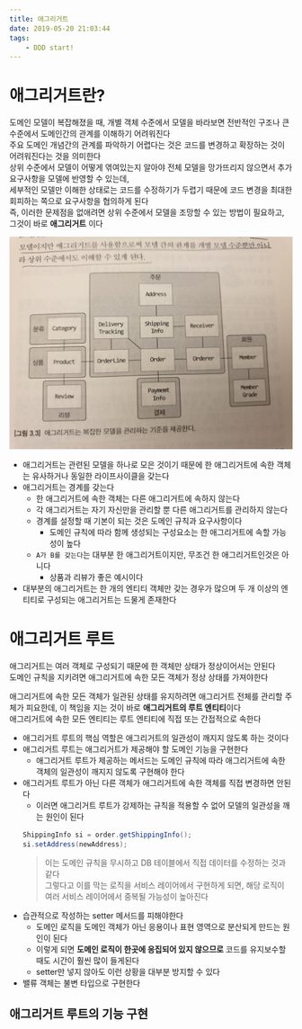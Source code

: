 ```yaml
---
title: 애그리거트
date: 2019-05-20 21:03:44
tags:
    - DDD start!
---
```


# 애그리거트란?
도메인 모델이 복잡해졌을 때, 개별 객체 수준에서 모델을 바라보면 전반적인 구조나 큰 수준에서 도메인간의 관계를 이해하기 어려워진다  
주요 도메인 개념간의 관계를 파악하기 어렵다는 것은 코드를 변경하고 확장하는 것이 어려워진다는 것을 의미한다  
상위 수준에서 모델이 어떻게 엮여있는지 알아야 전체 모델을 망가뜨리지 않으면서 추가 요구사항을 모델에 반영할 수 있는데,  
세부적인 모델만 이해한 상태로는 코드를 수정하기가 두렵기 때문에 코드 변경을 최대한 회피하는 쪽으로 요구사항을 협의하게 된다  
즉, 이러한 문제점을 없애려면 상위 수준에서 모델을 조망할 수 있는 방법이 필요하고, 그것이 바로 **애그리거트** 이다  

![애그리거트 예시](/temp/애그리거트-예시.jpeg)  

- 애그리거트는 관련된 모델을 하나로 모은 것이기 때문에 한 애그리거트에 속한 객체는 유사하거나 동일한 라이프사이클을 갖는다  
- 애그리거트는 경계를 갖는다
    - 한 애그리거트에 속한 객체는 다른 애그리거트에 속하지 않는다
    - 각 애그리거트는 자기 자신만을 관리할 뿐 다른 애그리거트를 관리하지 않는다
    - 경계를 설정할 때 기본이 되는 것은 도메인 규칙과 요구사항이다  
        - 도메인 규칙에 따라 함께 생성되는 구성요소는 한 애그리거트에 속할 가능성이 높다
    - `A가 B를 갖는다`는 대부분 한 애그리거트이지만, 무조건 한 애그리거트인것은 아니다
        - 상품과 리뷰가 좋은 예시이다
- 대부분의 애그리거트는 한 개의 엔티티 객체만 갖는 경우가 많으며 두 개 이상의 엔티티로 구성되는 애그리거트는 드물게 존재한다

# 애그리거트 루트
애그리거트는 여러 객체로 구성되기 때문에 한 객체만 상태가 정상이어서는 안된다  
도메인 규칙을 지키려면 애그리거트에 속한 모든 객체가 정상 상태를 가져야한다  

애그리거트에 속한 모든 객체가 일관된 상태를 유지하려면 애그리거트 전체를 관리할 주체가 피요한데, 이 책임을 지는 것이 바로 **애그리거트의 루트 엔티티**이다  
애그리거트에 속한 모든 엔티티는 루트 엔티티에 직접 또는 간접적으로 속한다  

- 애그리거트 루트의 핵심 역할은 애그리거트의 일관성이 깨지지 않도록 하는 것이다
- 애그리거트 루트는 애그리거트가 제공해야 할 도메인 기능을 구현한다
    - 애그리거트 루트가 제공하는 메서드는 도메인 규칙에 따라 애그리거트에 속한 객체의 일관성이 깨지지 않도록 구현해야 한다
- 애그리거트 루트가 아닌 다른 객체가 애그리거트에 속한 객체를 직접 변경하면 안된다
    - 이러면 애그리거트 루트가 강제하는 규칙을 적용할 수 없어 모델의 일관성을 깨는 원인이 된다
    ```java
    ShippingInfo si = order.getShippingInfo();
    si.setAddress(newAddress);
    ```
    > 이는 도메인 규칙을 무시하고 DB 테이블에서 직접 데이터를 수정하는 것과 같다  
    > 그렇다고 이를 막는 로직을 서비스 레이어에서 구현하게 되면, 해당 로직이 여러 서비스 레이어에서 중복될 가능성이 높아진다  
- 습관적으로 작성하는 setter 메서드를 피해야한다
    - 도메인 로직을 도메인 객체가 아닌 응용이나 표현 영역으로 분산되게 만드는 원인이 된다
    - 이렇게 되면 **도메인 로직이 한곳에 응집되어 있지 않으므로** 코드를 유지보수할때도 시간이 훨씬 많이 들게된다
    - setter만 넣지 않아도 이런 상황을 대부분 방지할 수 있다
- 밸류 객체는 불변 타입으로 구현한다

## 애그리거트 루트의 기능 구현



<!-- more -->